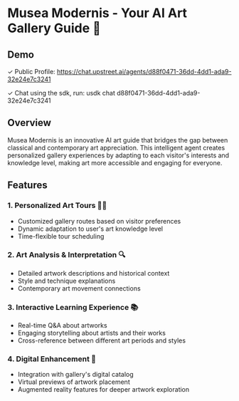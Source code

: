 # Musea Modernis - Your AI Art Gallery Guide 🎨

## Demo

  ✓ Public Profile: https://chat.upstreet.ai/agents/d88f0471-36dd-4dd1-ada9-32e24e7c3241 
  
  ✓ Chat using the sdk, run: usdk chat d88f0471-36dd-4dd1-ada9-32e24e7c3241 

## Overview
Musea Modernis is an innovative AI art guide that bridges the gap between classical and contemporary art appreciation. This intelligent agent creates personalized gallery experiences by adapting to each visitor's interests and knowledge level, making art more accessible and engaging for everyone.

## Features

### 1. Personalized Art Tours 🚶‍♂️
- Customized gallery routes based on visitor preferences
- Dynamic adaptation to user's art knowledge level
- Time-flexible tour scheduling

### 2. Art Analysis & Interpretation 🔍
- Detailed artwork descriptions and historical context
- Style and technique explanations
- Contemporary art movement connections

### 3. Interactive Learning Experience 📚
- Real-time Q&A about artworks
- Engaging storytelling about artists and their works
- Cross-reference between different art periods and styles

### 4. Digital Enhancement 📱
- Integration with gallery's digital catalog
- Virtual previews of artwork placement
- Augmented reality features for deeper artwork exploration

